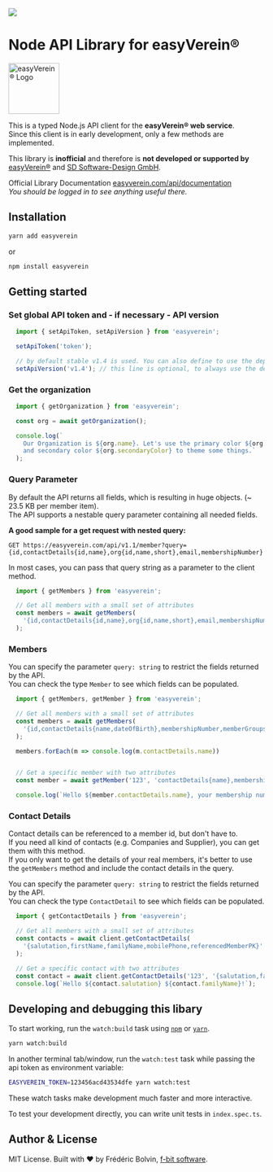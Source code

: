 [<img src="https://img.shields.io/npm/v/easyverein">](https://www.npmjs.com/package/easyverein)

# Node API Library for easyVerein®  
 <img src="https://easyverein.com/static/logo.png" alt="easyVerein® Logo" height="100">

This is a typed Node.js API client for the **easyVerein® web service**.  
Since this client is in early development, only a few methods are implemented.  

This library is **inofficial** and therefore is **not developed or supported by** [easyVerein®](https://easyverein.com/) and [SD Software-Design GmbH](https://software-design.de/).

Official Library Documentation [easyverein.com/api/documentation](https://easyverein.com/api/documentation/)  
_You should be logged in to see anything useful there._

## Installation
```bash
yarn add easyverein
```
or
```bash
npm install easyverein
```

## Getting started

### Set global API token and - if necessary - API version
```typescript
  import { setApiToken, setApiVersion } from 'easyverein';

  setApiToken('token');

  // by default stable v1.4 is used. You can also define to use the deprecated v1.3 or the latest v1.5, which is under development and considered UNSTABLE! Usage on own risk!
  setApiVersion('v1.4'); // this line is optional, to always use the default version of this library
```
### Get the organization

```typescript
  import { getOrganization } from 'easyverein';

  const org = await getOrganization();

  console.log(`
    Our Organization is ${org.name}. Let's use the primary color ${org.primaryColor}
    and secondary color ${org.secondaryColor} to theme some things.`
  );
```

### Query Parameter
By default the API returns all fields, which is resulting in huge objects. (~ 23.5 KB per member item).  
The API supports a nestable query parameter containing all needed fields.

**A good sample for a get request with nested query:**

`GET https://easyverein.com/api/v1.1/member?query={id,contactDetails{id,name},org{id,name,short},email,membershipNumber}`

In most cases, you can pass that query string as a parameter to the client method.

```typescript
  import { getMembers } from 'easyverein';

  // Get all members with a small set of attributes
  const members = await getMembers(
    '{id,contactDetails{id,name},org{id,name,short},email,membershipNumber}'
  );
```

### Members
You can specify the parameter `query: string` to restrict the fields returned by the API.  
You can check the type `Member` to see which fields can be populated.

```typescript
  import { getMembers, getMember } from 'easyverein';

  // Get all members with a small set of attributes
  const members = await getMembers(
    '{id,contactDetails{name,dateOfBirth},membershipNumber,memberGroups,joinDate}'
  );

  members.forEach(m => console.log(m.contactDetails.name))


  // Get a specific member with two attributes
  const member = await getMember('123', 'contactDetails{name},membershipNumber');

  console.log(`Hello ${member.contactDetails.name}, your membership number is ${member.membershipNumber}.`);
```

### Contact Details
Contact details can be referenced to a member id, but don't have to.  
If you need all kind of contacts (e.g. Companies and Supplier), you can get them with this method.  
If you only want to get the details of your real members, it's better to use the `getMembers` method and include the contact details in the query.  
  
You can specify the parameter `query: string` to restrict the fields returned by the API.  
You can check the type `ContactDetail` to see which fields can be populated.

```typescript
  import { getContactDetails } from 'easyverein';

  // Get all members with a small set of attributes
  const contacts = await client.getContactDetails(
    '{salutation,firstName,familyName,mobilePhone,referencedMemberPK}'
  );

  // Get a specific contact with two attributes
  const contact = await client.getContactDetails('123', '{salutation,familyName}');
  console.log(`Hello ${contact.salutation} ${contact.familyName}!`);
```

## Developing and debugging this libary
To start working, run the `watch:build` task using [`npm`](https://docs.npmjs.com/getting-started/what-is-npm) or [`yarn`](https://yarnpkg.com/).

```sh
yarn watch:build
```

In another terminal tab/window, run the `watch:test` task while passing the api token as environment variable:

```sh
EASYVEREIN_TOKEN=123456acd43534dfe yarn watch:test
```

These watch tasks make development much faster and more interactive. 
  
To test your development directly, you can write unit tests in `index.spec.ts`.  

## Author & License
MIT License. Built with ❤️ by Frédéric Bolvin, [f-bit software](https://f-bit.software).  
